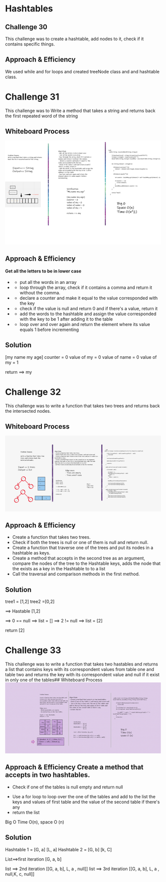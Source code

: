 # Hashtables


## Challenge 30
This challenge was to create a hashtable, add nodes to it, check if it contains specific things.

## Approach & Efficiency
We used while and for loops and created treeNode class and and hashtable class.



# Challenge 31
This challenge was to Write a method that takes a string and returns back the first repeated word of the string

## Whiteboard Process
![image](WhiteBoard2.png)

## Approach & Efficiency
#### Get all the letters to be in lower case
-  * put all the words in an array 
- *  loop through the array, check if it contains a comma and return it without the comma. 
-  * declare a counter and make it equal to  the value corresponded with the key
- * check if the value is null and return 0 and if there's a value, return it
- * add the words to the hashtable and assign the value corresponded with the key to be  1 after adding it to the table
- * loop over and over again and return the element where its value equals 1 before incrementing

## Solution
[my name my age]
counter = 0
value of my = 0
value of name = 0
value of my = 1

return ==> my


# Challenge 32
This challenge was to write a function that takes two trees and returns back the intersected nodes.
## Whiteboard Process
![image](intersection.png)

## Approach & Efficiency

* Create a function that takes two trees.
*  Check if both the trees is null or one of them is null and return null.
* Create a function that traverse one of the trees and put its nodes in a hashtable as keys.
* Create a method that accepts in the second tree as an argument, compare the nodes of the tree to the Hashtable keys, adds the node that the exists as a key in the Hashtable to to a list
* Call the traversal and comparison methods in the first method.
## Solution
tree1 = [1,2]
tree2 =[0,2]

==> Hastable [1,2]

==> 0 == null ==> list = []
==> 2 != null ==> list = [2]

return [2]


# Challenge 33
This challenge was to write  a function that takes two hastables and returns a list that contains keys with its correspondent values from table one and table two and returns the key with its correspondent value and null if it exist in only one of the tables## Whiteboard Process
![image](leftJoin.png)

## Approach & Efficiency Create a method that accepts in two hashtables.
* Check if one of the tables is null empty and return null
-  Use a for loop to loop over the one of the tables and add to the list the keys and values of first table and the value of the second table if there's any
- return the list

Big O
Time O(n), 
space O (n)


## Solution
Hashtable 1 =  [G, a]
                        [L, a]
Hashtable 2 = [G, b]
                        [k, C]

List==>first iteration  [G, a, b]

list ==> 2nd iteration [[G, a, b], L, a , null]]
list ==> 3rd iteration [[G, a, b], L, a , null,K, c, null]]



